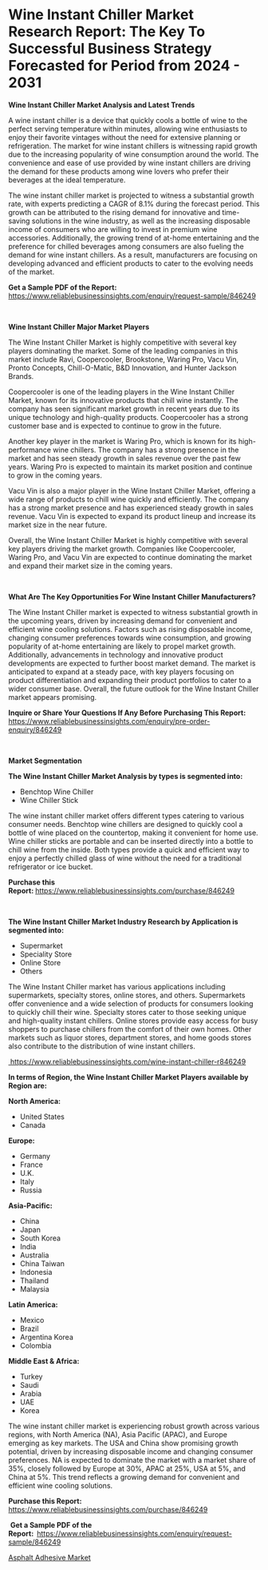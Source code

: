 <p><h1>Wine Instant Chiller Market Research Report: The Key To Successful Business Strategy Forecasted for Period from 2024 - 2031</h1></p><p><strong>Wine Instant Chiller Market Analysis and Latest Trends</strong></p>
<p><p>A wine instant chiller is a device that quickly cools a bottle of wine to the perfect serving temperature within minutes, allowing wine enthusiasts to enjoy their favorite vintages without the need for extensive planning or refrigeration. The market for wine instant chillers is witnessing rapid growth due to the increasing popularity of wine consumption around the world. The convenience and ease of use provided by wine instant chillers are driving the demand for these products among wine lovers who prefer their beverages at the ideal temperature.</p><p>The wine instant chiller market is projected to witness a substantial growth rate, with experts predicting a CAGR of 8.1% during the forecast period. This growth can be attributed to the rising demand for innovative and time-saving solutions in the wine industry, as well as the increasing disposable income of consumers who are willing to invest in premium wine accessories. Additionally, the growing trend of at-home entertaining and the preference for chilled beverages among consumers are also fueling the demand for wine instant chillers. As a result, manufacturers are focusing on developing advanced and efficient products to cater to the evolving needs of the market.</p></p>
<p><strong>Get a Sample PDF of the Report:&nbsp;</strong> <a href="https://www.reliablebusinessinsights.com/enquiry/request-sample/846249">https://www.reliablebusinessinsights.com/enquiry/request-sample/846249</a></p>
<p>&nbsp;</p>
<p><strong>Wine Instant Chiller Major Market Players</strong></p>
<p><p>The Wine Instant Chiller Market is highly competitive with several key players dominating the market. Some of the leading companies in this market include Ravi, Coopercooler, Brookstone, Waring Pro, Vacu Vin, Pronto Concepts, Chill-O-Matic, B&D Innovation, and Hunter Jackson Brands.</p><p>Coopercooler is one of the leading players in the Wine Instant Chiller Market, known for its innovative products that chill wine instantly. The company has seen significant market growth in recent years due to its unique technology and high-quality products. Coopercooler has a strong customer base and is expected to continue to grow in the future.</p><p>Another key player in the market is Waring Pro, which is known for its high-performance wine chillers. The company has a strong presence in the market and has seen steady growth in sales revenue over the past few years. Waring Pro is expected to maintain its market position and continue to grow in the coming years.</p><p>Vacu Vin is also a major player in the Wine Instant Chiller Market, offering a wide range of products to chill wine quickly and efficiently. The company has a strong market presence and has experienced steady growth in sales revenue. Vacu Vin is expected to expand its product lineup and increase its market size in the near future.</p><p>Overall, the Wine Instant Chiller Market is highly competitive with several key players driving the market growth. Companies like Coopercooler, Waring Pro, and Vacu Vin are expected to continue dominating the market and expand their market size in the coming years.</p></p>
<p>&nbsp;</p>
<p><strong>What Are The Key Opportunities For Wine Instant Chiller Manufacturers?</strong></p>
<p><p>The Wine Instant Chiller market is expected to witness substantial growth in the upcoming years, driven by increasing demand for convenient and efficient wine cooling solutions. Factors such as rising disposable income, changing consumer preferences towards wine consumption, and growing popularity of at-home entertaining are likely to propel market growth. Additionally, advancements in technology and innovative product developments are expected to further boost market demand. The market is anticipated to expand at a steady pace, with key players focusing on product differentiation and expanding their product portfolios to cater to a wider consumer base. Overall, the future outlook for the Wine Instant Chiller market appears promising.</p></p>
<p><strong>Inquire or Share Your Questions If Any Before Purchasing This Report:</strong> <a href="https://www.reliablebusinessinsights.com/enquiry/pre-order-enquiry/846249">https://www.reliablebusinessinsights.com/enquiry/pre-order-enquiry/846249</a></p>
<p>&nbsp;</p>
<p><strong>Market Segmentation</strong></p>
<p><strong>The Wine Instant Chiller Market Analysis by types is segmented into:</strong></p>
<p><ul><li>Benchtop Wine Chiller</li><li>Wine Chiller Stick</li></ul></p>
<p><p>The wine instant chiller market offers different types catering to various consumer needs. Benchtop wine chillers are designed to quickly cool a bottle of wine placed on the countertop, making it convenient for home use. Wine chiller sticks are portable and can be inserted directly into a bottle to chill wine from the inside. Both types provide a quick and efficient way to enjoy a perfectly chilled glass of wine without the need for a traditional refrigerator or ice bucket.</p></p>
<p><strong>Purchase this Report:&nbsp;</strong><a href="https://www.reliablebusinessinsights.com/purchase/846249">https://www.reliablebusinessinsights.com/purchase/846249</a></p>
<p>&nbsp;</p>
<p><strong>The Wine Instant Chiller Market Industry Research by Application is segmented into:</strong></p>
<p><ul><li>Supermarket</li><li>Speciality Store</li><li>Online Store</li><li>Others</li></ul></p>
<p><p>The Wine Instant Chiller market has various applications including supermarkets, specialty stores, online stores, and others. Supermarkets offer convenience and a wide selection of products for consumers looking to quickly chill their wine. Specialty stores cater to those seeking unique and high-quality instant chillers. Online stores provide easy access for busy shoppers to purchase chillers from the comfort of their own homes. Other markets such as liquor stores, department stores, and home goods stores also contribute to the distribution of wine instant chillers.</p></p>
<p><a href="https://www.reliablebusinessinsights.com/wine-instant-chiller-r846249">&nbsp;https://www.reliablebusinessinsights.com/wine-instant-chiller-r846249</a></p>
<p><strong>In terms of Region, the Wine Instant Chiller Market Players available by Region are:</strong></p>
<p>
    <p> <strong> North America: </strong>
        <ul>
            <li>United States</li>
            <li>Canada</li>
        </ul>
        </p> 
    <p> <strong> Europe: </strong>
        <ul>
            <li>Germany</li>
            <li>France</li>
            <li>U.K.</li>
            <li>Italy</li>
            <li>Russia</li>
        </ul>
        </p> 
    <p> <strong> Asia-Pacific: </strong>
        <ul>
            <li>China</li>
            <li>Japan</li>
            <li>South Korea</li>
            <li>India</li>
            <li>Australia</li>
            <li>China Taiwan</li>
            <li>Indonesia</li>
            <li>Thailand</li>
            <li>Malaysia</li>
        </ul>
        </p> 
    <p> <strong> Latin America: </strong>
        <ul>
            <li>Mexico</li>
            <li>Brazil</li>
            <li>Argentina Korea</li>
            <li>Colombia</li>
        </ul>
        </p> 
    <p> <strong> Middle East & Africa: </strong>
        <ul>
            <li>Turkey</li>
            <li>Saudi</li>
            <li>Arabia</li>
            <li>UAE</li>
            <li>Korea</li>
        </ul>
    </p>
    </p>
<p><p>The wine instant chiller market is experiencing robust growth across various regions, with North America (NA), Asia Pacific (APAC), and Europe emerging as key markets. The USA and China show promising growth potential, driven by increasing disposable income and changing consumer preferences. NA is expected to dominate the market with a market share of 35%, closely followed by Europe at 30%, APAC at 25%, USA at 5%, and China at 5%. This trend reflects a growing demand for convenient and efficient wine cooling solutions.</p></p>
<p><strong>Purchase this Report: </strong><a href="https://www.reliablebusinessinsights.com/purchase/846249">https://www.reliablebusinessinsights.com/purchase/846249</a></p>
<p>&nbsp;<strong>Get a Sample PDF of the Report:&nbsp;&nbsp;</strong><a href="https://www.reliablebusinessinsights.com/enquiry/request-sample/846249">https://www.reliablebusinessinsights.com/enquiry/request-sample/846249</a></p>
<p><strong></strong></p>
<p><p><a href="https://github.com/bulahHamill83/Market-Research-Report-List-1/blob/main/asphalt-adhesive-market.md">Asphalt Adhesive Market</a></p></p>